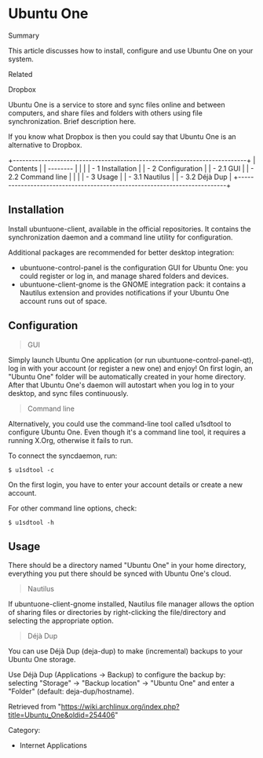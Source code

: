 Ubuntu One
==========

Summary

This article discusses how to install, configure and use Ubuntu One on
your system.

Related

Dropbox

Ubuntu One is a service to store and sync files online and between
computers, and share files and folders with others using file
synchronization. Brief description here.

If you know what Dropbox is then you could say that Ubuntu One is an
alternative to Dropbox.

+--------------------------------------------------------------------------+
| Contents                                                                 |
| --------                                                                 |
|                                                                          |
| -   1 Installation                                                       |
| -   2 Configuration                                                      |
|     -   2.1 GUI                                                          |
|     -   2.2 Command line                                                 |
|                                                                          |
| -   3 Usage                                                              |
|     -   3.1 Nautilus                                                     |
|     -   3.2 Déjà Dup                                                     |
+--------------------------------------------------------------------------+

Installation
------------

Install ubuntuone-client, available in the official repositories. It
contains the synchronization daemon and a command line utility for
configuration.

Additional packages are recommended for better desktop integration:

-   ubuntuone-control-panel is the configuration GUI for Ubuntu One: you
    could register or log in, and manage shared folders and devices.
-   ubuntuone-client-gnome is the GNOME integration pack: it contains a
    Nautilus extension and provides notifications if your Ubuntu One
    account runs out of space.

Configuration
-------------

> GUI

Simply launch Ubuntu One application (or run
ubuntuone-control-panel-qt), log in with your account (or register a new
one) and enjoy! On first login, an "Ubuntu One" folder will be
automatically created in your home directory. After that Ubuntu One's
daemon will autostart when you log in to your desktop, and sync files
continuously.

> Command line

Alternatively, you could use the command-line tool called u1sdtool to
configure Ubuntu One. Even though it's a command line tool, it requires
a running X.Org, otherwise it fails to run.

To connect the syncdaemon, run:

    $ u1sdtool -c

On the first login, you have to enter your account details or create a
new account.

For other command line options, check:

    $ u1sdtool -h

Usage
-----

There should be a directory named "Ubuntu One" in your home directory,
everything you put there should be synced with Ubuntu One's cloud.

> Nautilus

If ubuntuone-client-gnome installed, Nautilus file manager allows the
option of sharing files or directories by right-clicking the
file/directory and selecting the appropriate option.

> Déjà Dup

You can use Déjà Dup (deja-dup) to make (incremental) backups to your
Ubuntu One storage.

Use Déjà Dup (Applications -> Backup) to configure the backup by:
selecting "Storage" -> "Backup location" -> "Ubuntu One" and enter a
"Folder" (default: deja-dup/hostname).

Retrieved from
"https://wiki.archlinux.org/index.php?title=Ubuntu_One&oldid=254406"

Category:

-   Internet Applications
